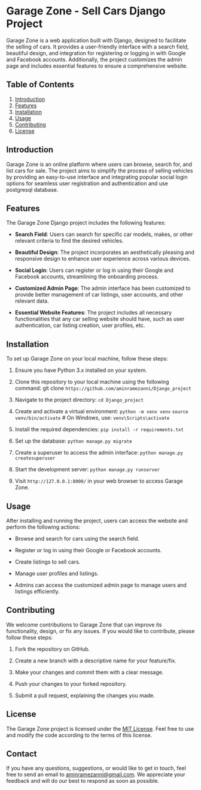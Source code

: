 # Garage Zone - Sell Cars Django Project

Garage Zone is a web application built with Django, designed to facilitate the selling of cars. It provides a user-friendly interface with a search field, beautiful design, and integration for registering or logging in with Google and Facebook accounts. Additionally, the project customizes the admin page and includes essential features to ensure a comprehensive website.

## Table of Contents

1. [Introduction](#introduction)
2. [Features](#features)
3. [Installation](#installation)
4. [Usage](#usage)
5. [Contributing](#contributing)
6. [License](#license)

## Introduction

Garage Zone is an online platform where users can browse, search for, and list cars for sale. The project aims to simplify the process of selling vehicles by providing an easy-to-use interface and integrating popular social login options for seamless user registration and authentication and use postgresql database.

## Features

The Garage Zone Django project includes the following features:

- **Search Field**: Users can search for specific car models, makes, or other relevant criteria to find the desired vehicles.

- **Beautiful Design**: The project incorporates an aesthetically pleasing and responsive design to enhance user experience across various devices.

- **Social Login**: Users can register or log in using their Google and Facebook accounts, streamlining the onboarding process.

- **Customized Admin Page**: The admin interface has been customized to provide better management of car listings, user accounts, and other relevant data.

- **Essential Website Features**: The project includes all necessary functionalities that any car selling website should have, such as user authentication, car listing creation, user profiles, etc.

## Installation

To set up Garage Zone on your local machine, follow these steps:

1. Ensure you have Python 3.x installed on your system.

2. Clone this repository to your local machine using the following command:
   git clone `https://github.com/aminramezanni/Django_project`

3. Navigate to the project directory:
   ```cd Django_project```

4. Create and activate a virtual environment:
   ```python -m venv venv```
   ```source venv/bin/activate``` # On Windows, use: `venv\Scripts\activate`

5. Install the required dependencies:
   ```pip install -r requirements.txt```

6. Set up the database:
   ```python manage.py migrate```

7. Create a superuser to access the admin interface:
   ```python manage.py createsuperuser```

8. Start the development server:
   ```python manage.py runserver```


9. Visit `http://127.0.0.1:8000/` in your web browser to access Garage Zone.

## Usage

After installing and running the project, users can access the website and perform the following actions:

- Browse and search for cars using the search field.

- Register or log in using their Google or Facebook accounts.

- Create listings to sell cars.

- Manage user profiles and listings.

- Admins can access the customized admin page to manage users and listings efficiently.

## Contributing

We welcome contributions to Garage Zone that can improve its functionality, design, or fix any issues. If you would like to contribute, please follow these steps:

1. Fork the repository on GitHub.

2. Create a new branch with a descriptive name for your feature/fix.

3. Make your changes and commit them with a clear message.

4. Push your changes to your forked repository.

5. Submit a pull request, explaining the changes you made.

## License

The Garage Zone project is licensed under the [MIT License](LICENSE). Feel free to use and modify the code according to the terms of this license.

## Contact 

If you have any questions, suggestions, or would like to get in touch, feel free to send an email to aminramezanni@gmail.com. We appreciate your feedback and will do our best to respond as soon as possible.

